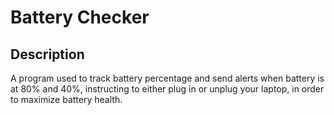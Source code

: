 # Battery Checker

## Description

A program used to track battery percentage and send alerts when battery is at 80% and 40%, instructing to either plug in or unplug your laptop, in order to maximize battery health.